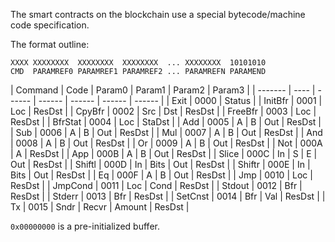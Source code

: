 The smart contracts on the blockchain use a special bytecode/machine code specification.

The format outline:

```bytecode
XXXX XXXXXXXX  XXXXXXXX  XXXXXXXX  ... XXXXXXXX  10101010
CMD  PARAMREF0 PARAMREF1 PARAMREF2 ... PARAMREFN PARAMEND
```

| Command | Code | Param0 | Param1 | Param2 | Param3 |
| ------- | ---- | ------ | ------ | ------ | ------ | ------ |
| Exit    | 0000 | Status |
| InitBfr | 0001 | Loc    | ResDst |
| CpyBfr  | 0002 | Src    | Dst    | ResDst |
| FreeBfr | 0003 | Loc    | ResDst |
| BfrStat | 0004 | Loc    | StaDst |
| Add     | 0005 | A      | B      | Out    | ResDst |
| Sub     | 0006 | A      | B      | Out    | ResDst |
| Mul     | 0007 | A      | B      | Out    | ResDst |
| And     | 0008 | A      | B      | Out    | ResDst |
| Or      | 0009 | A      | B      | Out    | ResDst |
| Not     | 000A | A      | ResDst |
| App     | 000B | A      | B      | Out    | ResDst |
| Slice   | 000C | In     | S      | E      | Out    | ResDst |
| Shiftl  | 000D | In     | Bits   | Out    | ResDst |
| Shiftr  | 000E | In     | Bits   | Out    | ResDst |
| Eq      | 000F | A      | B      | Out    | ResDst |
| Jmp     | 0010 | Loc    | ResDst |
| JmpCond | 0011 | Loc    | Cond   | ResDst |
| Stdout  | 0012 | Bfr    | ResDst |
| Stderr  | 0013 | Bfr    | ResDst |
| SetCnst | 0014 | Bfr    | Val    | ResDst |
| Tx      | 0015 | Sndr   | Recvr  | Amount | ResDst |

`0x00000000` is a pre-initialized buffer.
